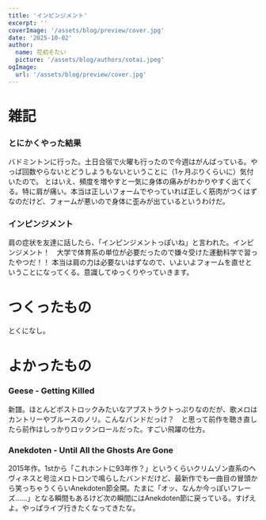 ```yaml
---
title: 'インピンジメント'
excerpt: ''
coverImage: '/assets/blog/preview/cover.jpg'
date: '2025-10-02'
author:
  name: 花初そたい
  picture: '/assets/blog/authors/sotai.jpeg'
ogImage:
  url: '/assets/blog/preview/cover.jpg'
---
```

# 雑記
### とにかくやった結果
バドミントンに行った。土日合宿で火曜も行ったので今週はがんばっている。やっぱ回数やらないとどうしようもないということに（1ヶ月ぶりくらいに）気付いたので。
とはいえ、頻度を増やすと一気に身体の痛みがわかりやすく出てくる。特に肩が痛い。本当は正しいフォームでやっていれば正しく筋肉がつくはずなのだけど、フォームが悪いので身体に歪みが出ているというわけだ。

### インピンジメント
肩の症状を友達に話したら、「インピンジメントっぽいね」と言われた。インピンジメント！　大学で体育系の単位が必要だったので嫌々受けた運動科学で習ったやつだ！！
本当は肩の力は必要ないはずなので、いよいよフォームを直せということになってくる。意識してゆっくりやっていきます。

# つくったもの
とくになし。

# よかったもの
### Geese - Getting Killed
新譜。ほとんどポストロックみたいなアブストラクトっぷりなのだが、歌メロはカントリーやブルースのノリ。こんなバンドだっけ？　と思って前作を聴き直したら前作はしっかりロックンロールだった。すごい飛躍の仕方。

### Anekdoten - Until All the Ghosts Are Gone
2015年作。1stから「これホントに93年作？」というくらいクリムゾン直系のヘヴィネスと号泣メロトロンで鳴らしたバンドだけど、最新作でも一曲目の冒頭から笑っちゃうくらいAnekdoten節全開。たまに「オッ、なんか今っぽいフレーズ……」となる瞬間もあるけど次の瞬間にはAnekdoten節に戻っている。すげえよ。やっぱライブ行きたくなってきたな。